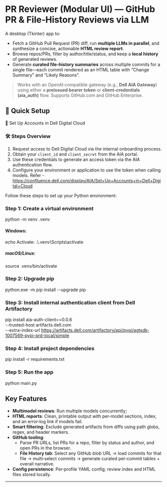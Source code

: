 
# PR Reviewer (Modular UI) — GitHub PR & File‑History Reviews via LLM 

A desktop (Tkinter) app to:
- Fetch a GitHub Pull Request (PR) diff, run **multiple LLMs in parallel**, and synthesize a concise, actionable **HTML review report**.
- Browse repos/PRs, filter by author/title/status, and keep a **local history** of generated reviews.
- Generate **curated file‑history summaries** across multiple commits for a single file—each commit rendered as an HTML table with “Change Summary” and “Likely Reasons”.

> Works with an OpenAI‑compatible gateway (e.g., **Dell AIA Gateway**) using either a **preissued bearer token** or **client‑credentials (aia_auth)** flow. Supports GitHub.com and GitHub Enterprise.


## 🚀 Quick Setup

🔗 Set Up Accounts in Dell Digital Cloud

### 🛠️ Steps Overview
1. Request access to Dell Digital Cloud via the internal onboarding process.
2. Obtain your `client_id` and `client_secret` from the AIA portal.
3. Use these credentials to generate an access token via the AIA authentication flow.
4. Configure your environment or application to use the token when calling models.
Refer - https://confluence.dell.com/display/AIA/Set+Up+Accounts+in+Dell+Digital+Cloud

Follow these steps to set up your Python environment:

### Step 1: Create a virtual environment
python -m venv .venv

#### Windows:
echo Activate: .\\.venv\\Scripts\\activate
##### macOS/Linux:
source .venv/bin/activate

### Step 2: Upgrade pip
python.exe -m pip install --upgrade pip

### Step 3: Install internal authentication client from Dell Artifactory
pip install aia-auth-client==0.0.6 \
  --trusted-host artifacts.dell.com \
  --extra-index-url https://artifacts.dell.com/artifactory/api/pypi/agtsdk-1007569-pypi-prd-local/simple

### Step 4: Install project dependencies
pip install -r requirements.txt

### Step 5: Run the app
python main.py



## Key Features
- **Multimodel  reviews**: Run multiple models concurrently; 
- **HTML reports**: Clean, printable output with per‑model sections, index, and an error‑log link if models fail.
- **Smart filtering**: Exclude generated artifacts from diffs using path globs, regex, and header markers.
- **GitHub tooling**:
  - Parse PR URLs, list PRs for a repo, filter by status and author, and open PRs in the browser.
  - **File History tab**: Select any GitHub *blob* URL → load commits for that file → multi‑select commits → generate curated per‑commit tables + overall narrative.
- **Config persistence**: Per‑profile YAML config; review index and HTML files stored locally.

---
